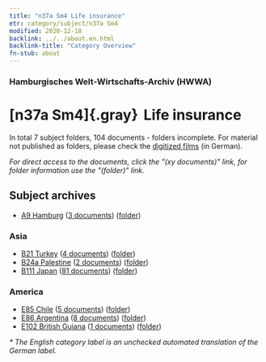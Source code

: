 ```yaml
---
title: "n37a Sm4 Life insurance"
etr: category/subject/n37a Sm4
modified: 2020-12-18
backlink: ../../about.en.html
backlink-title: "Category Overview"
fn-stub: about
---
```


### Hamburgisches Welt-Wirtschafts-Archiv (HWWA)
# [n37a Sm4]{.gray}&#8201; Life insurance&#160; 





In total 7 subject folders, 104 documents - folders incomplete.
For material not published as folders, please check the [digitized films](/film/h1_sh) (in German).

_For direct access to the documents, click the "(xy documents)" link, for folder information use the "(folder)" link._

## Subject archives


- [A9 Hamburg](../../../geo/about.en.html#A9) (<a href="https://dfg-viewer.de/show/?tx_dlf[id]=https://pm20.zbw.eu/mets/sh/1409xx/140905/1457xx/145736/public.mets.en.xml" target="_blank">3 documents</a>) ([folder](http://purl.org/pressemappe20/folder/sh/140905,145736))

### Asia

- [B21 Turkey](../../../geo/about.en.html#B21) (<a href="https://dfg-viewer.de/show/?tx_dlf[id]=https://pm20.zbw.eu/mets/sh/1411xx/141111/1457xx/145736/public.mets.en.xml" target="_blank">4 documents</a>) ([folder](http://purl.org/pressemappe20/folder/sh/141111,145736))
- [B24a Palestine](../../../geo/about.en.html#B24a) (<a href="https://dfg-viewer.de/show/?tx_dlf[id]=https://pm20.zbw.eu/mets/sh/1411xx/141115/1457xx/145736/public.mets.en.xml" target="_blank">2 documents</a>) ([folder](http://purl.org/pressemappe20/folder/sh/141115,145736))
- [B111 Japan](../../../geo/about.en.html#B111) (<a href="https://dfg-viewer.de/show/?tx_dlf[id]=https://pm20.zbw.eu/mets/sh/1412xx/141272/1457xx/145736/public.mets.en.xml" target="_blank">81 documents</a>) ([folder](http://purl.org/pressemappe20/folder/sh/141272,145736))

### America

- [E85 Chile](../../../geo/about.en.html#E85) (<a href="https://dfg-viewer.de/show/?tx_dlf[id]=https://pm20.zbw.eu/mets/sh/1416xx/141691/1457xx/145736/public.mets.en.xml" target="_blank">5 documents</a>) ([folder](http://purl.org/pressemappe20/folder/sh/141691,145736))
- [E86 Argentina](../../../geo/about.en.html#E86) (<a href="https://dfg-viewer.de/show/?tx_dlf[id]=https://pm20.zbw.eu/mets/sh/1416xx/141692/1457xx/145736/public.mets.en.xml" target="_blank">8 documents</a>) ([folder](http://purl.org/pressemappe20/folder/sh/141692,145736))
- [E102 British Guiana](../../../geo/about.en.html#E102) (<a href="https://dfg-viewer.de/show/?tx_dlf[id]=https://pm20.zbw.eu/mets/sh/1417xx/141700/1457xx/145736/public.mets.en.xml" target="_blank">1 documents</a>) ([folder](http://purl.org/pressemappe20/folder/sh/141700,145736))


_* The English category label is an unchecked automated translation of the German label._

